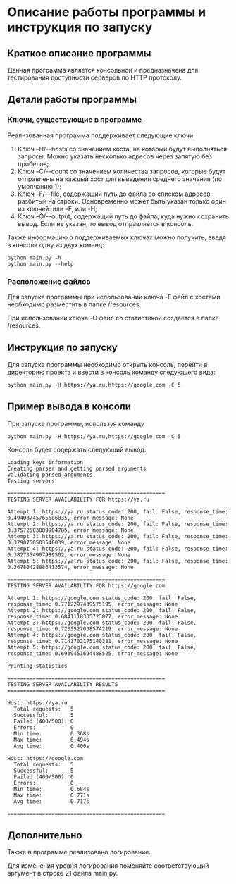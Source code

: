 # Описание работы программы и инструкция по запуску

## Краткое описание программы

Данная программа является консольной и предназначена для тестирования доступности серверов по HTTP протоколу.

## Детали работы программы

### Ключи, существующие в программе

Реализованная программа поддерживает следующие ключи:

1. Ключ –H/--hosts со значением хоста, на который будут выполняться запросы. Можно указать несколько адресов через запятую без пробелов;
2. Ключ –C/--count со значением количества запросов, которые будут отправлены на
каждый хост для выведения среднего значения (по умолчанию 1);
3. Ключ –F/--file, содержащий путь до файла со списком адресов, разбитый на строки. Одновременно может быть указан
только один из ключей: или –F, или -H;
4. Ключ –O/--output, содержащий путь до файла, куда нужно сохранить вывод. Если не указан, то вывод отправляется в
консоль.

Также информацию о поддерживаемых ключах можно получить, введя в консоли одну из двух команд:
```commandline
python main.py -h
python main.py --help
```

### Расположение файлов

Для  запуска программы при использовании ключа -F файл с хостами необходимо разместить в папке /resources.

При использовании ключа -O файл со статистикой создается в папке /resources.

## Инструкция по запуску

Для запуска программы необходимо открыть консоль, перейти в директорию проекта и ввести в консоль команду следующего вида:
```commandline
python main.py -H https://ya.ru,https://google.com -C 5
```

## Пример вывода в консоли

При запуске программы, используя команду
```commandline
python main.py -H https://ya.ru,https://google.com -C 5
```

Консоль будет содержать следующий вывод:

```commandline
Loading keys information
Creating parser and getting parsed arguments
Validating parsed arguments
Testing servers

==================================================
TESTING SERVER AVAILABILITY FOR https://ya.ru

Attempt 1: https://ya.ru status_code: 200, fail: False, response_time: 0.49408745765686035, error_message: None
Attempt 2: https://ya.ru status_code: 200, fail: False, response_time: 0.37572503089904785, error_message: None
Attempt 3: https://ya.ru status_code: 200, fail: False, response_time: 0.3790750503540039, error_message: None
Attempt 4: https://ya.ru status_code: 200, fail: False, response_time: 0.3827354907989502, error_message: None
Attempt 5: https://ya.ru status_code: 200, fail: False, response_time: 0.36780428886413574, error_message: None

==================================================
TESTING SERVER AVAILABILITY FOR https://google.com

Attempt 1: https://google.com status_code: 200, fail: False, response_time: 0.7712297439575195, error_message: None
Attempt 2: https://google.com status_code: 200, fail: False, response_time: 0.6841118335723877, error_message: None
Attempt 3: https://google.com status_code: 200, fail: False, response_time: 0.7235527038574219, error_message: None
Attempt 4: https://google.com status_code: 200, fail: False, response_time: 0.7141702175140381, error_message: None
Attempt 5: https://google.com status_code: 200, fail: False, response_time: 0.6939451694488525, error_message: None

Printing statistics

==================================================
TESTING SERVER AVAILABILITY RESULTS
==================================================

Host: https://ya.ru
  Total requests:   5
  Successful:       5
  Failed (400/500): 0
  Errors:           0
  Min time:         0.368s
  Max time:         0.494s
  Avg time:         0.400s

Host: https://google.com
  Total requests:   5
  Successful:       5
  Failed (400/500): 0
  Errors:           0
  Min time:         0.684s
  Max time:         0.771s
  Avg time:         0.717s

==================================================

```


## Дополнительно

Также в программе реализовано логирование.

Для изменения уровня логирования поменяйте соответствующий аргумент в строке 21 файла main.py.